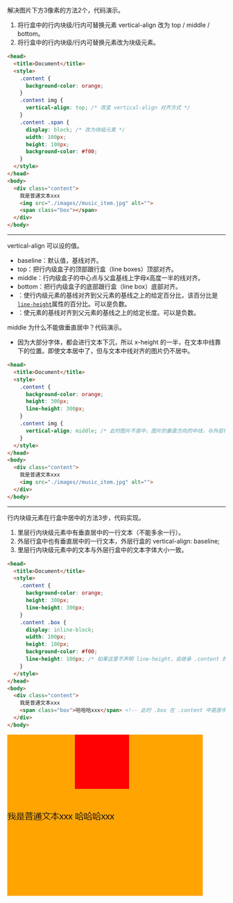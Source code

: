 解决图片下方3像素的方法2个，代码演示。

1. 将行盒中的行内块级/行内可替换元素 vertical-align 改为 top / middle / bottom。
2. 将行盒中的行内块级/行内可替换元素改为块级元素。

```html
<head>
  <title>Document</title>
  <style>
    .content {
      background-color: orange;
    }
    .content img {
      vertical-align: top; /* 改变 vertical-align 对齐方式 */
    }
    .content .span {
      display: block; /* 改为块级元素 */
      width: 100px;
      height: 100px;
      background-color: #f00;
    }
  </style>
</head>
<body>
  <div class="content">
    我是普通文本xxx
    <img src="./images//music_item.jpg" alt="">
    <span class="box"></span>
  </div>
</body>
```

-----

vertical-align 可以设的值。

- baseline：默认值，基线对齐。
- top：把行内级盒子的顶部跟行盒（line boxes）顶部对齐。
- middle：行内级盒子的中心点与父盒基线上字母x高度一半的线对齐。
- bottom：把行内级盒子的底部跟行盒（line box）底部对齐。
- <percentage>：使行内级元素的基线对齐到父元素的基线之上的给定百分比，该百分比是[`line-height`](https://developer.mozilla.org/zh-CN/docs/Web/CSS/line-height)属性的百分比。可以是负数。
- <length>：使元素的基线对齐到父元素的基线之上的给定长度。可以是负数。

middle 为什么不能做垂直居中？代码演示。

- 因为大部分字体，都会进行文本下沉，所以 x-height 的一半，在文本中线靠下的位置。即使文本居中了，但与文本中线对齐的图片仍不居中。

```html
<head>
  <title>Document</title>
  <style>
    .content {
      background-color: orange;
      height: 300px;
      line-height: 300px;
    }
    .content img {
      vertical-align: middle; /* 此时图片不居中，图片的垂直方向的中线，与外层行盒文本中字母x的中线对齐，而它是低于.content 垂直方向中线的。 */
    }
  </style>
</head>
<body>
  <div class="content">
    我是普通文本xxx
    <img src="./images//music_item.jpg" alt="">
  </div>
</body>
```

-----

行内块级元素在行盒中居中的方法3步，代码实现。

1. 里层行内块级元素中有垂直居中的一行文本（不能多余一行）。
2. 外层行盒中也有垂直居中的一行文本，外层行盒的 vertical-align: baseline;
3. 里层行内块级元素中的文本与外层行盒中的文本字体大小一致。

```html
<head>
  <title>Document</title>
  <style>
    .content {
      background-color: orange;
      height: 300px;
      line-height: 300px;
    }
    .content .box {
      display: inline-block;
      width: 100px;
      height: 100px;
      background-color: #f00;
      line-height: 100px; /* 如果这里不声明 line-height，会继承 .content 的 line-height 属性，造成下图的效果。*/
    }
  </style>
</head>
<body>
  <div class="content">
    我是普通文本xxx
    <span class="box">哈哈哈xxx</span> <!-- 此时 .box 在 .content 中是居中的 -->
  </div>
</body>
```

![](NodeAssets/行内块级元素在行盒中居中未设置line-height.jpg)